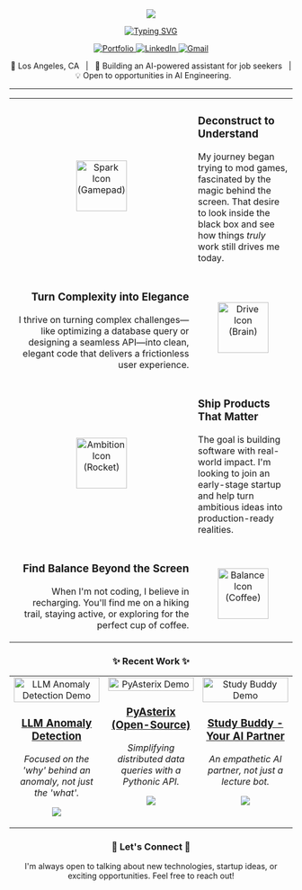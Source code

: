 <div align="center">

<img src="https://capsule-render.vercel.app/api?type=waving&color=gradient&height=300&section=header&text=DhrumilAnkola&fontSize=70&fontAlignY=38&animation=fadeIn" />

<a href="https://git.io/typing-svg"><img src="https://readme-typing-svg.herokuapp.com?font=Fira+Code&size=25&pause=1000&color=00BFFF&center=true&vCenter=true&width=550&lines=Connecting+pixels+to+databases.;Tinkering+with+LLMs+and+RAG.;Building tools for Developers." alt="Typing SVG" /></a>

<p>
  <a href="https://dhrumilankola.netlify.app/" target="_blank">
    <img src="https://img.shields.io/badge/Portfolio-D65A31?style=for-the-badge&logo=react&logoColor=white" alt="Portfolio"/>
  </a>
  <a href="https://www.linkedin.com/in/dhrumil-ankola/" target="_blank">
    <img src="https://img.shields.io/badge/LinkedIn-0077B5?style=for-the-badge&logo=linkedin&logoColor=white" alt="LinkedIn"/>
  </a>
  <a href="mailto:ankoladhrumil@gmail.com">
    <img src="https://img.shields.io/badge/Gmail-D14836?style=for-the-badge&logo=gmail&logoColor=white" alt="Gmail"/>
  </a>
</p>

<p>📍 Los Angeles, CA &nbsp; | &nbsp; 🚀 Building an AI-powered assistant for job seekers &nbsp; | &nbsp; 💡 Open to opportunities in AI Engineering.</p>

---

<table width="100%">
  <tr>
    <td width="35%" align="center" valign="middle">
      <img src="https://api.iconify.design/mdi/controller-classic-outline.svg?color=%2300bfff" width="90px" alt="Spark Icon (Gamepad)"/>
    </td>
    <td width="65%" valign="middle">
      <h3>Deconstruct to Understand</h3>
      <p>My journey began trying to mod games, fascinated by the magic behind the screen. That desire to look inside the black box and see how things <em>truly</em> work still drives me today.</p>
    </td>
  </tr>
  <tr>
    <td width="65%" valign="middle" align="right">
      <h3>Turn Complexity into Elegance</h3>
      <p align="right">I thrive on turning complex challenges—like optimizing a database query or designing a seamless API—into clean, elegant code that delivers a frictionless user experience.</p>
    </td>
    <td width="35%" align="center" valign="middle">
      <img src="https://api.iconify.design/tabler/brain.svg?color=%2300bfff" width="90px" alt="Drive Icon (Brain)"/>
    </td>
  </tr>
  <tr>
    <td width="35%" align="center" valign="middle">
      <img src="https://api.iconify.design/ion/rocket-outline.svg?color=%2300bfff" width="90px" alt="Ambition Icon (Rocket)"/>
    </td>
    <td width="65%" valign="middle">
      <h3>Ship Products That Matter</h3>
      <p>The goal is building software with real-world impact. I'm looking to join an early-stage startup and help turn ambitious ideas into production-ready realities.</p>
    </td>
  </tr>
    <tr>
    <td width="65%" valign="middle" align="right">
      <h3>Find Balance Beyond the Screen</h3>
      <p align="right">When I'm not coding, I believe in recharging. You'll find me on a hiking trail, staying active, or exploring for the perfect cup of coffee.</p>
    </td>
    <td width="35%" align="center" valign="middle">
      <img src="https://api.iconify.design/ph/coffee-bold.svg?color=%2300bfff" width="90px" alt="Balance Icon (Coffee)"/>
    </td>
  </tr>
</table>
<h3 align="center">✨ Recent Work ✨</h3>

<table width="100%">
  <tr>
    <td width="33%" valign="top" align="center">
      <a href="YOUR_PROJECT_LINK_HERE" target="_blank">
        <img src="YOUR_LINK_TO_ANOMALY_DETECTION_DEMO.gif" alt="LLM Anomaly Detection Demo" width="100%"/>
        <h3>LLM Anomaly Detection</h3>
      </a>
      <em>Focused on the 'why' behind an anomaly, not just the 'what'.</em>
      <p>
        <img src="https://skillicons.dev/icons?i=gcp,kubernetes,docker,python,go&theme=dark" />
      </p>
    </td>
    <td width="33%" valign="top" align="center">
      <a href="YOUR_PROJECT_LINK_HERE" target="_blank">
        <img src="YOUR_LINK_TO_PYASTERIX_DEMO.gif" alt="PyAsterix Demo" width="100%"/>
        <h3>PyAsterix (Open-Source)</h3>
      </a>
      <em>Simplifying distributed data queries with a Pythonic API.</em>
      <p>
        <img src="https://skillicons.dev/icons?i=python,pandas,pytest&theme=dark" />
      </p>
    </td>
    <td width="33%" valign="top" align="center">
      <a href="YOUR_PROJECT_LINK_HERE" target="_blank">
        <img src="YOUR_LINK_TO_STUDY_BUDDY_DEMO.gif" alt="Study Buddy Demo" width="100%"/>
        <h3>Study Buddy - Your AI Partner</h3>
      </a>
      <em>An empathetic AI partner, not just a lecture bot.</em>
      <p>
        <img src="https://skillicons.dev/icons?i=react,django,python,tailwind&theme=dark" />
      </p>
    </td>
  </tr>
</table>

<h3 align="center">💬 Let's Connect 💬</h3>


<p>I'm always open to talking about new technologies, startup ideas, or exciting opportunities. Feel free to reach out!</p>


</div>
